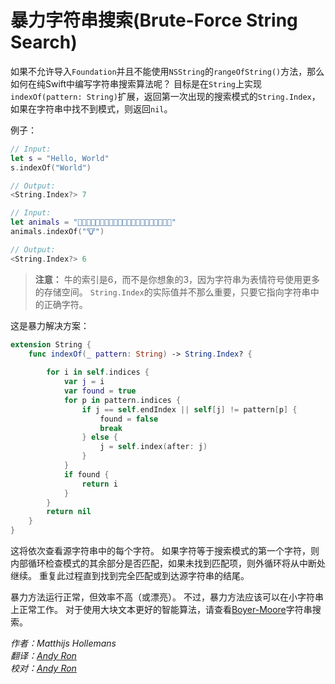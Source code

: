 

# 暴力字符串搜索(Brute-Force String Search)

如果不允许导入`Foundation`并且不能使用`NSString`的`rangeOfString()`方法，那么如何在纯Swift中编写字符串搜索算法呢？
目标是在`String`上实现`indexOf(pattern: String)`扩展，返回第一次出现的搜索模式的`String.Index`，如果在字符串中找不到模式，则返回`nil`。

例子：

```swift
// Input: 
let s = "Hello, World"
s.indexOf("World")

// Output:
<String.Index?> 7

// Input:
let animals = "🦍🐢🐡🐮🦖🐋🐶🐬🐠🐔🐷🐙🐮🦟🦂🦜🦢🐨🦇🐐🦓"
animals.indexOf("🐮")

// Output:
<String.Index?> 6
```

> **注意：** 牛的索引是6，而不是你想象的3，因为字符串为表情符号使用更多的存储空间。 `String.Index`的实际值并不那么重要，只要它指向字符串中的正确字符。



这是暴力解决方案：

```swift
extension String {
    func indexOf(_ pattern: String) -> String.Index? {
        
        for i in self.indices {
            var j = i
            var found = true
            for p in pattern.indices {
                if j == self.endIndex || self[j] != pattern[p] {
                    found = false
                    break
                } else {
                    j = self.index(after: j)
                }
            }
            if found {
                return i
            }
        }
        return nil
    }
}
```

这将依次查看源字符串中的每个字符。 如果字符等于搜索模式的第一个字符，则内部循环检查模式的其余部分是否匹配，如果未找到匹配项，则外循环将从中断处继续。 重复此过程直到找到完全匹配或到达源字符串的结尾。

暴力方法运行正常，但效率不高（或漂亮）。 不过，暴力方法应该可以在小字符串上正常工作。 对于使用大块文本更好的智能算法，请查看[Boyer-Moore](../Boyer-Moore-Horspool/)字符串搜索。



*作者：Matthijs Hollemans*   
*翻译：[Andy Ron](https://github.com/andyRon)*  
*校对：[Andy Ron](https://github.com/andyRon)*  

